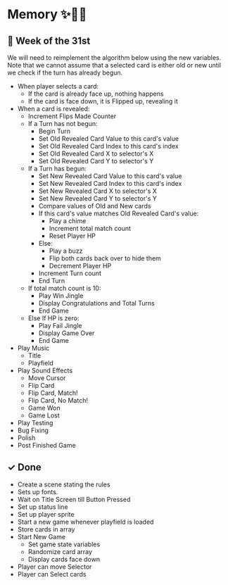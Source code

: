 # Memory ✨🎴🌈


## 🚢 Week of the 31st

We will need to reimplement the algorithm below using the new variables.
Note that we cannot assume that a selected card is either old or new until we check if the turn has already begun.


- When player selects a card:
    - If the card is already face up, nothing happens
    - If the card is face down, it is Flipped up, revealing it
- When a card is revealed:
    - Increment Flips Made Counter
    - If a Turn has not begun:
        - Begin Turn
        - Set Old Revealed Card Value to this card's value
        - Set Old Revealed Card Index to this card's index
        - Set Old Revealed Card X to selector's X
        - Set Old Revealed Card Y to selector's Y
    - If a Turn has begun:
        - Set New Revealed Card Value to this card's value
        - Set New Revealed Card Index to this card's index
        - Set New Revealed Card X to selector's X
        - Set New Revealed Card Y to selector's Y
        - Compare values of Old and New cards
        - If this card's value matches Old Revealed Card's value:
            - Play a chime
            - Increment total match count
            - Reset Player HP
        - Else:
            - Play a buzz
            - Flip both cards back over to hide them
            - Decrement Player HP
        - Increment Turn count
        - End Turn
    - If total match count is 10:
        - Play Win Jingle
        - Display Congratulations and Total Turns
        - End Game
    - Else If HP is zero:
        - Play Fail Jingle
        - Display Game Over
        - End Game
- Play Music
    - Title
    - Playfield
- Play Sound Effects
    - Move Cursor
    - Flip Card
    - Flip Card, Match!
    - Flip Card, No Match!
    - Game Won
    - Game Lost
- Play Testing
- Bug Fixing
- Polish
- Post Finished Game


## ✓ Done
- Create a scene stating the rules
- Sets up fonts.
- Wait on Title Screen till Button Pressed
- Set up status line
- Set up player sprite
- Start a new game whenever playfield is loaded
- Store cards in array
- Start New Game
    - Set game state variables
    - Randomize card array
    - Display cards face down
- Player can move Selector
- Player can Select cards


